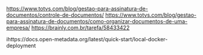 
https://www.totvs.com/blog/gestao-para-assinatura-de-documentos/controle-de-documentos/
https://www.totvs.com/blog/gestao-para-assinatura-de-documentos/como-organizar-documentos-de-uma-empresa/
https://brainly.com.br/tarefa/58433422


ihttps://docs.open-metadata.org/latest/quick-start/local-docker-deployment

